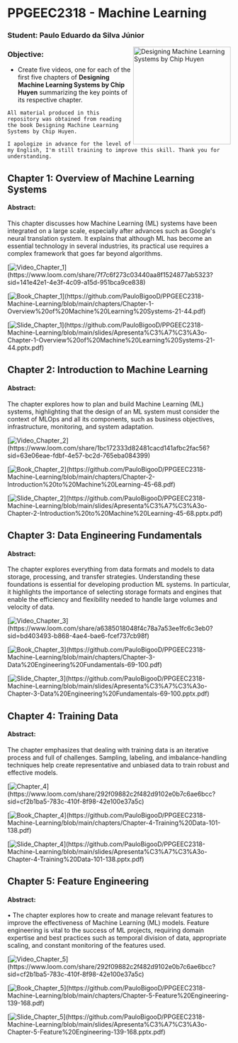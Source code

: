 # PPGEEC2318 - Machine Learning

### Student: Paulo Eduardo da Silva Júnior

  <img src="https://m.media-amazon.com/images/I/81aSHEzSB1L.jpg" min-width="220px" max-width="220px" width="220px" align="right" alt="Designing Machine Learning Systems by Chip Huyen">


### Objective:
 - Create five videos, one for each of the first five chapters of __Designing Machine Learning Systems by Chip Huyen__ summarizing the key points of its respective chapter.

`All material produced in this repository was obtained from reading the book Designing Machine Learning Systems by Chip Huyen.`

`I apologize in advance for the level of my English, I'm still training to improve this skill. Thank you for understanding.`

## Chapter 1: Overview of Machine Learning Systems

#### Abstract:
This chapter discusses how Machine Learning (ML) systems have been integrated on a large scale, especially after advances such as Google's neural translation system. It explains that although ML has become an essential technology in several industries, its practical use requires a complex framework that goes far beyond algorithms.

[![Video_Chapter_1](https://img.shields.io/badge/-Link_video_Chapter_1-blue?style=plastic&logo=telephone&logoColor=white&link=https://www.loom.com/share/7f7c6f273c03440aa8f1524877ab5323?sid=141e42e1-4e3f-4c09-a15d-951bca9ce838")](https://www.loom.com/share/7f7c6f273c03440aa8f1524877ab5323?sid=141e42e1-4e3f-4c09-a15d-951bca9ce838)

[![Book_Chapter_1](https://img.shields.io/badge/-Book_Chapter_1-green?style=plastic&logo=telephone&logoColor=white&link=https://github.com/PauloBigooD/PPGEEC2318-Machine-Learning/blob/main/chapters/Chapter-1-Overview%20of%20Machine%20Learning%20Systems-21-44.pdf")](https://github.com/PauloBigooD/PPGEEC2318-Machine-Learning/blob/main/chapters/Chapter-1-Overview%20of%20Machine%20Learning%20Systems-21-44.pdf)

[![Slide_Chapter_1](https://img.shields.io/badge/-Slide_Chapter_1-yellow?style=plastic&logo=telephone&logoColor=white&link=https://github.com/PauloBigooD/PPGEEC2318-Machine-Learning/blob/main/slides/Apresenta%C3%A7%C3%A3o-Chapter-1-Overview%20of%20Machine%20Learning%20Systems-21-44.pptx.pdf")](https://github.com/PauloBigooD/PPGEEC2318-Machine-Learning/blob/main/slides/Apresenta%C3%A7%C3%A3o-Chapter-1-Overview%20of%20Machine%20Learning%20Systems-21-44.pptx.pdf)

## Chapter 2: Introduction to Machine Learning

#### Abstract:
The chapter explores how to plan and build Machine Learning (ML) systems, highlighting that the design of an ML system must consider the context of MLOps and all its components, such as business objectives, infrastructure, monitoring, and system adaptation.

[![Video_Chapter_2](https://img.shields.io/badge/-Link_video_Chapter_2-blue?style=plastic&logo=telephone&logoColor=white&link=https://www.loom.com/share/1bc172333d82481cacd141afbc2fac56?sid=63e06eae-fdbf-4e57-bc2d-765eba084399")](https://www.loom.com/share/1bc172333d82481cacd141afbc2fac56?sid=63e06eae-fdbf-4e57-bc2d-765eba084399)

[![Book_Chapter_2](https://img.shields.io/badge/-Book_Chapter_2-green?style=plastic&logo=telephone&logoColor=white&link=https://github.com/PauloBigooD/PPGEEC2318-Machine-Learning/blob/main/chapters/Chapter-2-Introduction%20to%20Machine%20Learning-45-68.pdf")](https://github.com/PauloBigooD/PPGEEC2318-Machine-Learning/blob/main/chapters/Chapter-2-Introduction%20to%20Machine%20Learning-45-68.pdf)

[![Slide_Chapter_2](https://img.shields.io/badge/-Slide_Chapter_2-yellow?style=plastic&logo=telephone&logoColor=white&link=https://github.com/PauloBigooD/PPGEEC2318-Machine-Learning/blob/main/slides/Apresenta%C3%A7%C3%A3o-Chapter-2-Introduction%20to%20Machine%20Learning-45-68.pptx.pdf")](https://github.com/PauloBigooD/PPGEEC2318-Machine-Learning/blob/main/slides/Apresenta%C3%A7%C3%A3o-Chapter-2-Introduction%20to%20Machine%20Learning-45-68.pptx.pdf)

## Chapter 3: Data Engineering Fundamentals

#### Abstract:
The chapter explores everything from data formats and models to data storage, processing, and transfer strategies. Understanding these foundations is essential for developing production ML systems. In particular, it highlights the importance of selecting storage formats and engines that enable the efficiency and flexibility needed to handle large volumes and velocity of data.

[![Video_Chapter_3](https://img.shields.io/badge/-Link_video_Chapter_3-blue?style=plastic&logo=telephone&logoColor=white&link=https://www.loom.com/share/a6385018048f4c78a7a53ee1fc6c3eb0?sid=bd403493-b868-4ae4-bae6-fcef737cb98f")](https://www.loom.com/share/a6385018048f4c78a7a53ee1fc6c3eb0?sid=bd403493-b868-4ae4-bae6-fcef737cb98f)

[![Book_Chapter_3](https://img.shields.io/badge/-Book_Chapter_3-green?style=plastic&logo=telephone&logoColor=white&link=https://github.com/PauloBigooD/PPGEEC2318-Machine-Learning/blob/main/chapters/Chapter-3-Data%20Engineering%20Fundamentals-69-100.pdf")](https://github.com/PauloBigooD/PPGEEC2318-Machine-Learning/blob/main/chapters/Chapter-3-Data%20Engineering%20Fundamentals-69-100.pdf)

[![Slide_Chapter_3](https://img.shields.io/badge/-Slide_Chapter_3-yellow?style=plastic&logo=telephone&logoColor=white&link=https://github.com/PauloBigooD/PPGEEC2318-Machine-Learning/blob/main/slides/Apresenta%C3%A7%C3%A3o-Chapter-3-Data%20Engineering%20Fundamentals-69-100.pptx.pdf")](https://github.com/PauloBigooD/PPGEEC2318-Machine-Learning/blob/main/slides/Apresenta%C3%A7%C3%A3o-Chapter-3-Data%20Engineering%20Fundamentals-69-100.pptx.pdf)

## Chapter 4: Training Data

#### Abstract:
The chapter emphasizes that dealing with training data is an iterative process and full of challenges. Sampling, labeling, and imbalance-handling techniques help create representative and unbiased data to train robust and effective models.

[![Chapter_4](https://img.shields.io/badge/-Link_video_Chapter_4-blue?style=plastic&logo=telephone&logoColor=white&link=https://www.loom.com/share/292f09882c2f482d9102e0b7c6ae6bcc?sid=cf2b1ba5-783c-410f-8f98-42e100e37a5c")](https://www.loom.com/share/292f09882c2f482d9102e0b7c6ae6bcc?sid=cf2b1ba5-783c-410f-8f98-42e100e37a5c)

[![Book_Chapter_4](https://img.shields.io/badge/-Book_Chapter_4-green?style=plastic&logo=telephone&logoColor=white&link=https://github.com/PauloBigooD/PPGEEC2318-Machine-Learning/blob/main/chapters/Chapter-4-Training%20Data-101-138.pdf")](https://github.com/PauloBigooD/PPGEEC2318-Machine-Learning/blob/main/chapters/Chapter-4-Training%20Data-101-138.pdf)

[![Slide_Chapter_4](https://img.shields.io/badge/-Slide_Chapter_4-yellow?style=plastic&logo=telephone&logoColor=white&link=https://github.com/PauloBigooD/PPGEEC2318-Machine-Learning/blob/main/slides/Apresenta%C3%A7%C3%A3o-Chapter-4-Training%20Data-101-138.pptx.pdf")](https://github.com/PauloBigooD/PPGEEC2318-Machine-Learning/blob/main/slides/Apresenta%C3%A7%C3%A3o-Chapter-4-Training%20Data-101-138.pptx.pdf)

## Chapter 5: Feature Engineering

#### Abstract:
• The chapter explores how to create and manage relevant features to improve the effectiveness of Machine Learning (ML) models. Feature engineering is vital to the success of ML projects, requiring domain expertise and best practices such as temporal division of data, appropriate scaling, and constant monitoring of the features used.

[![Video_Chapter_5](https://img.shields.io/badge/-Link_video_Chapter_5-blue?style=plastic&logo=telephone&logoColor=white&link=https://www.loom.com/share/292f09882c2f482d9102e0b7c6ae6bcc?sid=cf2b1ba5-783c-410f-8f98-42e100e37a5c")](https://www.loom.com/share/292f09882c2f482d9102e0b7c6ae6bcc?sid=cf2b1ba5-783c-410f-8f98-42e100e37a5c)

[![Book_Chapter_5](https://img.shields.io/badge/-Book_Chapter_5-green?style=plastic&logo=telephone&logoColor=white&link=https://github.com/PauloBigooD/PPGEEC2318-Machine-Learning/blob/main/chapters/Chapter-5-Feature%20Engineering-139-168.pdf")](https://github.com/PauloBigooD/PPGEEC2318-Machine-Learning/blob/main/chapters/Chapter-5-Feature%20Engineering-139-168.pdf)

[![Slide_Chapter_5](https://img.shields.io/badge/-Slide_Chapter_5-yellow?style=plastic&logo=telephone&logoColor=white&link=https://github.com/PauloBigooD/PPGEEC2318-Machine-Learning/blob/main/slides/Apresenta%C3%A7%C3%A3o-Chapter-5-Feature%20Engineering-139-168.pptx.pdf")](https://github.com/PauloBigooD/PPGEEC2318-Machine-Learning/blob/main/slides/Apresenta%C3%A7%C3%A3o-Chapter-5-Feature%20Engineering-139-168.pptx.pdf)
